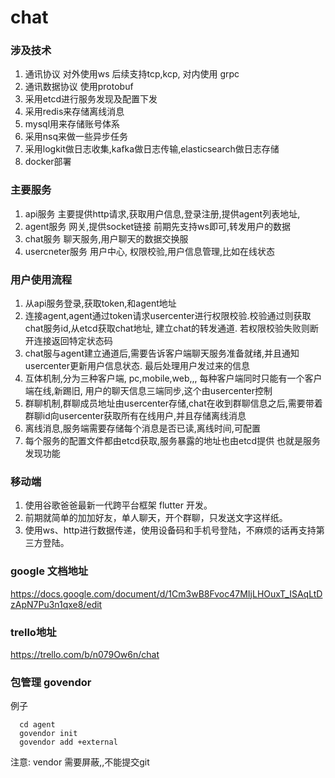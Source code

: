 # chat

### 涉及技术

 1. 通讯协议 对外使用ws 后续支持tcp,kcp, 对内使用 grpc
 2. 通讯数据协议 使用protobuf
 3. 采用etcd进行服务发现及配置下发
 4. 采用redis来存储离线消息
 5. mysql用来存储账号体系
 6. 采用nsq来做一些异步任务
 7. 采用logkit做日志收集,kafka做日志传输,elasticsearch做日志存储
 8. docker部署


### 主要服务
1. api服务 主要提供http请求,获取用户信息,登录注册,提供agent列表地址,
2. agent服务 网关,提供socket链接 前期先支持ws即可,转发用户的数据
3. chat服务 聊天服务,用户聊天的数据交换服
4. usercneter服务 用户中心, 权限校验,用户信息管理,比如在线状态


### 用户使用流程
1.  从api服务登录,获取token,和agent地址
2. 连接agent,agent通过token请求usercenter进行权限校验.校验通过则获取chat服务id,从etcd获取chat地址,
   建立chat的转发通道. 若权限校验失败则断开连接返回特定状态码
3. chat服与agent建立通道后,需要告诉客户端聊天服务准备就绪,并且通知usercenter更新用户信息状态. 最后处理用户发过来的信息
4. 互体机制,分为三种客户端, pc,mobile,web,,, 每种客户端同时只能有一个客户端在线,新踢旧, 用户的聊天信息三端同步,这个由usercenter控制
5.  群聊机制,群聊成员地址由usercenter存储,chat在收到群聊信息之后,需要带着群聊id向usercenter获取所有在线用户,并且存储离线消息
6. 离线消息,服务端需要存储每个消息是否已读,离线时间,可配置
7. 每个服务的配置文件都由etcd获取,服务暴露的地址也由etcd提供 也就是服务发现功能

### 移动端
1. 使用谷歌爸爸最新一代跨平台框架 flutter 开发。
2. 前期就简单的加加好友，单人聊天，开个群聊，只发送文字这样纸。
3. 使用ws、http进行数据传递，使用设备码和手机号登陆，不麻烦的话再支持第三方登陆。

### google 文档地址
https://docs.google.com/document/d/1Cm3wB8Fvoc47MIjLHOuxT_ISAqLtDzApN7Pu3n1qxe8/edit

### trello地址
https://trello.com/b/n079Ow6n/chat



### 包管理 govendor

例子
```
  cd agent
  govendor init
  govendor add +external
```

注意: vendor 需要屏蔽,,不能提交git
